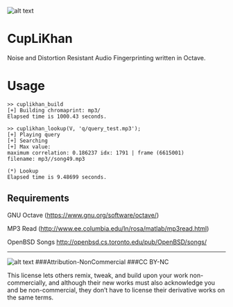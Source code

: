 ![alt text](https://raw.githubusercontent.com/soundbooze/soundbooze-feature/master/uduk.png "UDUK")

# CupLiKhan
Noise and Distortion Resistant Audio Fingerprinting written in Octave.

# Usage

```
>> cuplikhan_build
[+] Building chromaprint: mp3/
Elapsed time is 1000.43 seconds.

>> cuplikhan_lookup(V, 'q/query_test.mp3');
[+] Playing query
[+] Searching
[+] Max value:
maximum correlation: 0.186237 idx: 1791 | frame (6615001)
filename: mp3//song49.mp3

(*) Lookup
Elapsed time is 9.48699 seconds.

```

## Requirements

GNU Octave
(https://www.gnu.org/software/octave/)

MP3 Read
(http://www.ee.columbia.edu/ln/rosa/matlab/mp3read.html)

OpenBSD Songs
http://openbsd.cs.toronto.edu/pub/OpenBSD/songs/
___

![alt text](https://licensebuttons.net/l/by-nc/3.0/88x31.png "Creative Commons")
###Attribution-NonCommercial 
###CC BY-NC

This license lets others remix, tweak, and build upon your work non-commercially, and although their new works must also acknowledge you and be non-commercial, they don’t have to license their derivative works on the same terms.
